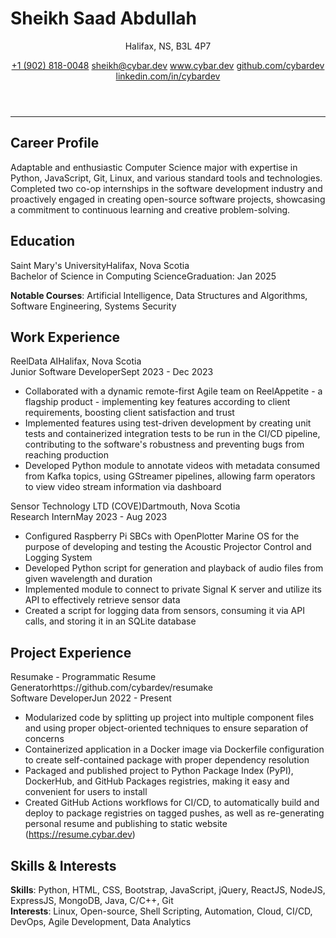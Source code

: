 # Sheikh Saad Abdullah

<header>
<p>Halifax, NS, B3L 4P7</p>
<section>
<a href='tel:+19028180048'>+1 (902) 818-0048</a>
<a href='mailto:sheikh@cybar.dev'>sheikh@cybar.dev</a>
<a href='https://www.cybar.dev'>www.cybar.dev</a>
<a href='https://github.com/cybardev'>github.com/cybardev</a>
<a href='https://www.linkedin.com/in/cybardev'>linkedin.com/in/cybardev</a>
</section>
</header>

---

## Career Profile

Adaptable and enthusiastic Computer Science major with expertise in Python, JavaScript, Git, Linux, and various standard tools and technologies. Completed two co-op internships in the software development industry and proactively engaged in creating open-source software projects, showcasing a commitment to continuous learning and creative problem-solving.

## Education

<div class='xp-h'><span>Saint Mary's University</span><span>Halifax, Nova Scotia</span></div>
<div class='xp-s'><span>Bachelor of Science in Computing Science</span><span>Graduation: Jan 2025</span></div>

**Notable Courses**: Artificial Intelligence, Data Structures and Algorithms, Software Engineering, Systems Security

## Work Experience

<div class='xp-h'><span>ReelData AI</span><span>Halifax, Nova Scotia</span></div>
<div class='xp-s'><span>Junior Software Developer</span><span>Sept 2023 - Dec 2023</span></div>

- Collaborated with a dynamic remote-first Agile team on ReelAppetite - a flagship product - implementing key features according to client requirements, boosting client satisfaction and trust
- Implemented features using test-driven development by creating unit tests and containerized integration tests to be run in the CI/CD pipeline, contributing to the software's robustness and preventing bugs from reaching production
- Developed Python module to annotate videos with metadata consumed from Kafka topics, using GStreamer pipelines, allowing farm operators to view video stream information via dashboard

<div class='xp-h'><span>Sensor Technology LTD (COVE)</span><span>Dartmouth, Nova Scotia</span></div>
<div class='xp-s'><span>Research Intern</span><span>May 2023 - Aug 2023</span></div>

- Configured Raspberry Pi SBCs with OpenPlotter Marine OS for the purpose of developing and testing the Acoustic Projector Control and Logging System
- Developed Python script for generation and playback of audio files from given wavelength and duration
- Implemented module to connect to private Signal K server and utilize its API to effectively retrieve sensor data
- Created a script for logging data from sensors, consuming it via API calls, and storing it in an SQLite database

## Project Experience

<div class='xp-h'><span>Resumake - Programmatic Resume Generator</span><span>https://github.com/cybardev/resumake</span></div>
<div class='xp-s'><span>Software Developer</span><span>Jun 2022 - Present</span></div>

- Modularized code by splitting up project into multiple component files and using proper object-oriented techniques to ensure separation of concerns
- Containerized application in a Docker image via Dockerfile configuration to create self-contained package with proper dependency resolution
- Packaged and published project to Python Package Index (PyPI), DockerHub, and GitHub Packages registries, making it easy and convenient for users to install
- Created GitHub Actions workflows for CI/CD, to automatically build and deploy to package registries on tagged pushes, as well as re-generating personal resume and publishing to static website (https://resume.cybar.dev)

## Skills & Interests

**Skills**: Python, HTML, CSS, Bootstrap, JavaScript, jQuery, ReactJS, NodeJS, ExpressJS, MongoDB, Java, C/C++, Git  
**Interests**: Linux, Open-source, Shell Scripting, Automation, Cloud, CI/CD, DevOps, Agile Development, Data Analytics